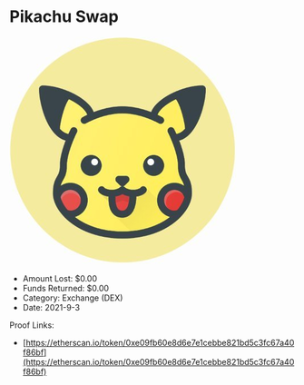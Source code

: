 # Pikachu Swap
![Pikachu Swap](/rektimages/Pikachu-Swap.png)
- Amount Lost: $0.00
- Funds Returned: $0.00
- Category: Exchange (DEX)
- Date: 2021-9-3



Proof Links:
- [https://etherscan.io/token/0xe09fb60e8d6e7e1cebbe821bd5c3fc67a40f86bf](https://etherscan.io/token/0xe09fb60e8d6e7e1cebbe821bd5c3fc67a40f86bf)


